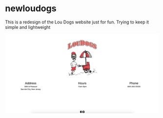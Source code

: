 # newloudogs
This is a redesign of the Lou Dogs website just for fun. Trying to keep it simple and lightweight

![Full Screen](./images/fullscreen.png?raw=true "Optional Title")